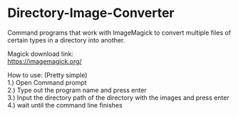 # Directory-Image-Converter
Command programs that work with ImageMagick to convert multiple files of certain types in a directory into another.

Magick download link:<br>
https://imagemagick.org/

How to use: (Pretty simple)<br>
1.) Open Command prompt<br>
2.) Type out the program name and press enter<br>
3.) Input the directory path of the directory with the images and press enter<br>
4.) wait until the command line finishes<br>
